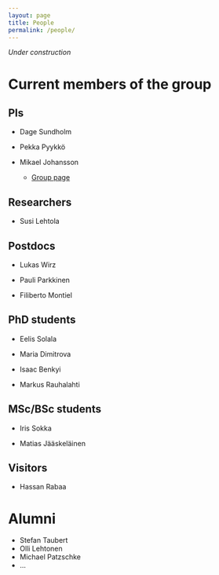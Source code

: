 ```yaml
---
layout: page
title: People
permalink: /people/
---
```


*Under construction*

# Current members of the group

## PIs

* Dage Sundholm

* Pekka Pyykkö

* Mikael Johansson
  * [Group page](https://blogs.helsinki.fi/johansson-group/research/)

## Researchers

* Susi Lehtola

## Postdocs

* Lukas Wirz

* Pauli Parkkinen

* Filiberto Montiel

## PhD students

* Eelis Solala

* Maria Dimitrova

* Isaac Benkyi

* Markus Rauhalahti

## MSc/BSc students

* Iris Sokka

* Matias Jääskeläinen


## Visitors

* Hassan Rabaa

# Alumni

* Stefan Taubert
* Olli Lehtonen
* Michael Patzschke
* ...
